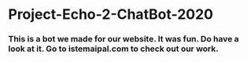 # Project-Echo-2-ChatBot-2020
### This is a bot we made for our website. It was fun. Do have a look at it. Go to istemaipal.com to check out our work.

